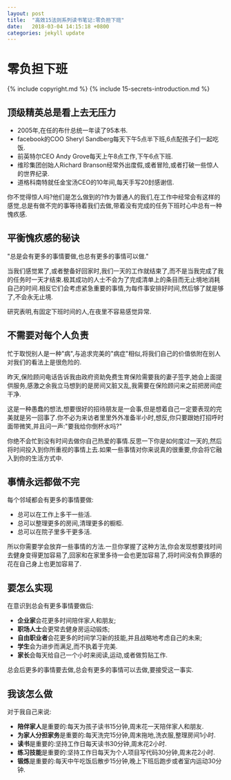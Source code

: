 ```yaml
---
layout: post
title:  "高效15法则系列读书笔记:零负担下班"
date:   2018-03-04 14:15:18 +0800
categories: jekyll update
---
```


# 零负担下班 #

{% include copyright.md %}
{% include 15-secrets-introduction.md %}

## 顶级精英总是看上去无压力 ##

* 2005年,在任的布什总统一年读了95本书.
* facebook的COO Sheryl Sandberg每天下午5点半下班,6点配孩子们一起吃饭.
* 前英特尔CEO Andy Grove每天上午8点工作,下午6点下班.
* 维珍集团创始人Richard Branson经常外出度假,或者冒险,或者打破一些惊人的世界纪录.
* 道格科南特就任金宝汤CEO的10年间,每天手写20封感谢信.

你不觉得惊人吗?他们是怎么做到的?作为普通人的我们,在工作中经常会有这样的感觉,总是有做不完的事等待着我们去做,带着没有完成的任务下班时心中总有一种愧疚感.

## 平衡愧疚感的秘诀 ##

"总是会有更多的事情要做,也总有更多的事情可以做."

当我们感觉累了,或者整备好回家时,我们一天的工作就结束了,而不是当我完成了我的任务时一天才结束.极其成功的人士不会为了完成清单上的条目而无止境地消耗自己的时间.相反它们会考虑紧急重要的事情,为每件事安排好时间,然后够了就是够了,不会永无止境.

研究表明,有固定下班时间的人,在夜里不容易感觉异常.

## 不需要对每个人负责 ##

忙于取悦别人是一种"病",与追求完美的"病症"相似,将我们自己的价值依附在别人对我们的看法上是很危险的.

昨天,保险顾问电话告诉我由政府资助免费生育保险需要我的妻子签字,她会上面提供服务,感激之余我立马想到的是房间又脏又乱,我需要在保险顾问来之前把房间症干净.

这是一种愚蠢的想法,想要很好的招待朋友是一会事,但是想着自己一定要表现的完美就是另一回事了.你不必为来访者里里外外准备半小时,想反,你只要跟她打招呼时面带微笑,并且问一声:"要我给你倒杯水吗?"

你绝不会忙到没有时间去做你自己热爱的事情.反思一下你是如何度过一天的,然后将时间投入到你所重视的事情上去.如果一些事情对你来说真的很重要,你会将它融入到你的生活方式中.

## 事情永远都做不完 ##

每个邻域都会有更多的事情要做:
  
  * 总可以在工作上多干一些活.
  * 总可以整理更多的房间,清理更多的橱柜.
  * 总可以在院子里多干更多活.
  
所以你需要学会放弃一些事情的方法.一旦你掌握了这种方法,你会发现想要找时间去健身变得更加容易了,回家和在家里多待一会也更加容易了,将时间没有负罪感的花在自己身上也更加容易了.

## 要怎么实现 ##

在意识到总会有更多事情要做后:
  * **企业家**会花更多时间陪伴家人和朋友;
  * **职场人士**会更常去健身房运动锻炼;
  * **自由职业者**会花更多的时间学习新的技能,并且战略地考虑自己的未来;
  * **学生**会为进步而满足,而不执着于完美.
  * **家长**会每天给自己一个小时来阅读,运动,或者做剪贴工作.

总会后更多的事情要去做,总会有更多的事情可以去做,要接受这一事实.
  
## 我该怎么做 ##

对于我自己来说:
  * **陪伴家人**是重要的:每天为孩子读书15分钟,周末花一天陪伴家人和朋友.
  * **为家人分担家务**是重要的:每天洗完15分钟,周末拖地,洗衣服,整理房间1小时.
  * **读书**是重要的:坚持工作日每天读书30分钟,周末花2小时.
  * **练习技能**是重要的:坚持工作日每天为个人项目写代码30分钟,周末花2小时.
  * **锻炼**是重要的:每天中午吃饭后散步15分钟,晚上下班后跑步或者室内运动30分钟.
